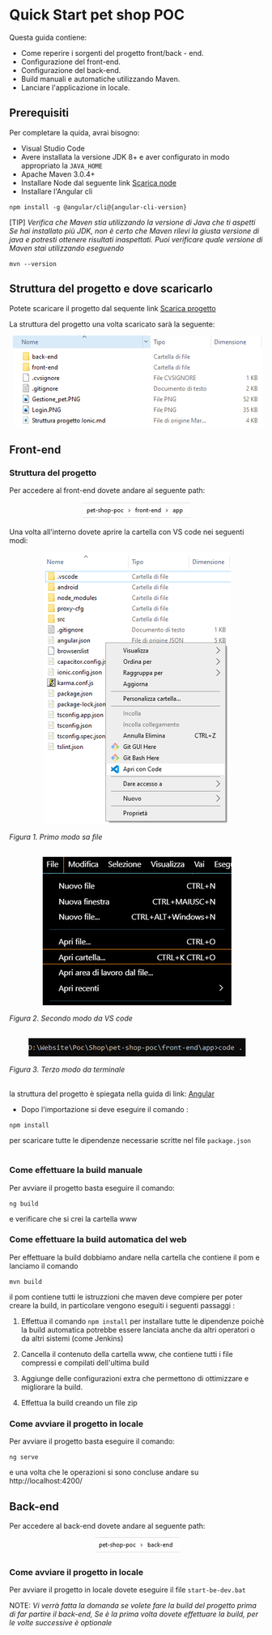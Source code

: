 # Quick Start pet shop POC

Questa guida contiene:

* Come reperire i sorgenti del progetto front/back - end.
* Configurazione del front-end.
* Configurazione del back-end.
* Build manuali e automatiche utilizzando Maven.
* Lanciare l'applicazione in locale.

## Prerequisiti

Per completare la quida, avrai bisogno:

* Visual Studio Code
* Avere installata la versione JDK 8+ e aver configurato in modo appropriato la `JAVA_HOME`
* Apache Maven 3.0.4+
* Installare Node dal seguente link [Scarica node](https://nodejs.org/it/download/)
* Installare l'Angular cli
```console
npm install -g @angular/cli@{angular-cli-version}
```

[TIP]
_Verifica che Maven stia utilizzando la versione di Java che ti aspetti
Se hai installato più JDK, non è certo che Maven rilevi la giusta versione di java e potresti ottenere risultati inaspettati.
Puoi verificare quale versione di Maven  stai utilizzando eseguendo_ 

```console
mvn --version
```

## Struttura del progetto e dove scaricarlo

Potete scaricare il progetto dal sequente link [Scarica progetto](https://github.com/Pietrowebsiteitalia96/test-mark-down)

La struttura del progetto una volta scaricato sarà la seguente:

<p style="text-align: center;">
   <img src="./images/struttura.png">
</p>

## Front-end


### Struttura del progetto 

Per accedere al front-end dovete andare al seguente path:

<p style="text-align: center;">
   <img src="./images/percorso-front-end.png">
</p>

Una volta all'interno dovete aprire la cartella con VS code nei seguenti modi:

<p style="text-align: center;">
   <img src="./images/apri-progetto-1-modo.png">
</p>
<em>Figura 1. Primo modo sa file</em>
<br><br>
<p style="text-align: center;">
   <img src="./images/apri-progetto-2-modo.png">
</p>
<em>Figura 2. Secondo modo da VS code</em>
<br><br>
<p style="text-align: center;">
   <img src="./images/apri-progetto-3-modo.png">
</p>
<em>Figura 3. Terzo modo da terminale</em>
<br><br>

la struttura del progetto è spiegata nella guida di link: [Angular](/angular/)

* Dopo l'importazione si deve eseguire il comando :

```console
npm install
```


per scaricare tutte le dipendenze necessarie scritte nel file `package.json`
<br><br>
### Come effettuare la build manuale

Per avviare il progetto basta eseguire il comando: 

```console
ng build
```
e verificare che si crei la cartella www

### Come effettuare la build automatica del web

Per effettuare la build dobbiamo andare nella cartella che contiene il pom e lanciamo il comando

```console
mvn build
```

il pom contiene tutti le istruzzioni che maven deve compiere per poter creare la build, in particolare vengono eseguiti i seguenti passaggi :

1. Effettua il comando `npm install` per installare tutte le dipendenze poichè la build automatica potrebbe essere lanciata anche da altri operatori o da altri sistemi (come Jenkins)

2. Cancella il contenuto della cartella www, che contiene tutti i file compressi e compilati dell'ultima build

3. Aggiunge delle configurazioni extra che permettono di ottimizzare e migliorare la build.

4. Effettua la build creando un file zip


### Come avviare il progetto in locale

Per avviare il progetto basta eseguire il comando: 

```console
ng serve
```

e una volta che le operazioni si sono concluse andare su http://localhost:4200/

## Back-end
Per accedere al back-end dovete andare al seguente path:

<p style="text-align: center;">
   <img src="./images/percorso-back-end.png">
</p>

### Come avviare il progetto in locale

Per avviare il progetto in locale dovete eseguire il file `start-be-dev.bat`

NOTE: _Vi verrà fatta la domanda se volete fare la build del progetto prima di far partire il back-end, Se è la prima volta dovete effettuare la build, per le volte successive è optionale_

